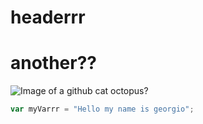 # headerrr

# another??

![Image of a github cat octopus?](https://octodex.github.com/images/yogitocat.png)

``` javascript
var myVarrr = "Hello my name is georgio";
```
